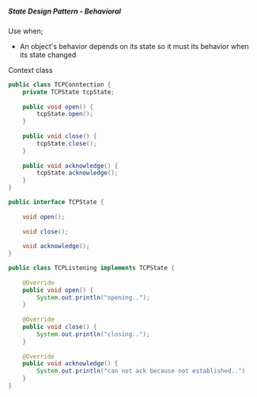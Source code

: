 

##### State Design Pattern - Behavioral

Use when; 

- An object's behavior depends on its state so it must its behavior when its state changed



Context class 

```java
public class TCPConntection {
    private TCPState tcpState;
    
    public void open() {
        tcpState.open();
    }
    
    public void close() {
        tcpState.close();
    }
    
    public void acknowledge() {
        tcpState.acknowledge();
    }
}
```



```java
public interface TCPState {
    
    void open();
    
    void close();
    
    void acknowledge();
}
```

```java
public class TCPListening implements TCPState {
    
    @Override
    public void open() {
        System.out.println("opening..");
    }
    
    @Override
    public void close() {
        System.out.println("closing..");
    }
    
    @Override
    public void acknowledge() {
        System.out.println("can not ack because not established..")
    }
} 
```

